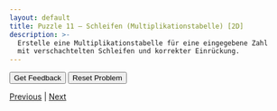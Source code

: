 ```yaml
---
layout: default
title: Puzzle 11 – Schleifen (Multiplikationstabelle) [2D]
description: >-
  Erstelle eine Multiplikationstabelle für eine eingegebene Zahl
  mit verschachtelten Schleifen und korrekter Einrückung.
---
```


<div id="p11-trash" class="sortable-code"></div>
<div id="p11-work"  class="sortable-code"></div>
<div style="clear: both;"></div>

<p>
  <input id="p11-feedback" value="Get Feedback"  type="button" />
  <input id="p11-reset"    value="Reset Problem" type="button" />
</p>

<script type="text/javascript">
(function () {
  var initial =
    "zahl = int(input(\"Zahl für Multiplikationstabelle: \"))\n" +
    "print(f\"Multiplikationstabelle für {zahl}:\")\n" +
    "for i in range(1, 11):\n" +
    "    ergebnis = zahl * i\n" +
    "    print(f\"{zahl} x {i} = {ergebnis}\")\n" +
    "print(\"Tabelle vollständig\")\n" +
    "for i in range(1, 5):  #distractor\n" +
    "ergebnis = zahl + i  #distractor\n" +
    "print(\"Fehler!\")  #distractor";

  var pp = new ParsonsWidget({
    sortableId: "p11-work",
    trashId:    "p11-trash",
    grader:     ParsonsWidget._graders.LineBasedGrader,
    can_indent: true,
    x_indent:   50,
    lang:       "en",
    max_wrong_lines: 10
  });
  pp.init(initial);
  pp.shuffleLines();
  $("#p11-reset").click(function (e) { e.preventDefault(); pp.shuffleLines(); });
  $("#p11-feedback").click(function (e) { e.preventDefault(); pp.getFeedback(); });
})();
</script>

[Previous](./aufg10.html) | [Next](./aufg12.html)
